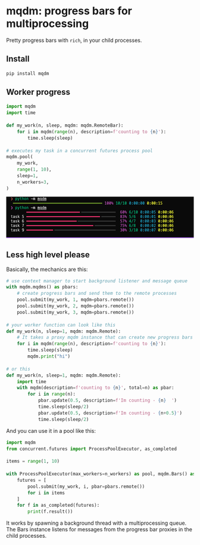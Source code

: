 # mqdm: progress bars for multiprocessing
Pretty progress bars with `rich`, in your child processes.

## Install

```bash
pip install mqdm
```

## Worker progress
```python
import mqdm
import time

def my_work(n, sleep, mqdm: mqdm.RemoteBar):
    for i in mqdm(range(n), description=f'counting to {n}'):
        time.sleep(sleep)

# executes my task in a concurrent futures process pool
mqdm.pool(
    my_work,
    range(1, 10),
    sleep=1,
    n_workers=3,
)
```

![alt text](static/image.png)

## Less high level please
Basically, the mechanics are this:
```python
# use context manager to start background listener and message queue
with mqdm.mqdms() as pbars:
    # create progress bars and send them to the remote processes
    pool.submit(my_work, 1, mqdm=pbars.remote())
    pool.submit(my_work, 2, mqdm=pbars.remote())
    pool.submit(my_work, 3, mqdm=pbars.remote())

# your worker function can look like this
def my_work(n, sleep=1, mqdm: mqdm.Remote):
    # It takes a proxy mqdm instance that can create new progress bars
    for i in mqdm(range(n), description=f'counting to {n}'):
        time.sleep(sleep)
        mqdm.print("hi")

# or this
def my_work(n, sleep=1, mqdm: mqdm.Remote):
    import time
    with mqdm(description=f'counting to {n}', total=n) as pbar:
        for i in range(n):
            pbar.update(0.5, description=f'Im counting - {n}  ')
            time.sleep(sleep/2)
            pbar.update(0.5, description=f'Im counting - {n+0.5}')
            time.sleep(sleep/2)
```

And you can use it in a pool like this:

```python
import mqdm
from concurrent.futures import ProcessPoolExecutor, as_completed

items = range(1, 10)

with ProcessPoolExecutor(max_workers=n_workers) as pool, mqdm.Bars() as pbars:
    futures = [
        pool.submit(my_work, i, pbar=pbars.remote())
        for i in items
    ]
    for f in as_completed(futures):
        print(f.result())
```

It works by spawning a background thread with a multiprocessing queue. The Bars instance listens for messages from the progress bar proxies in the child processes.